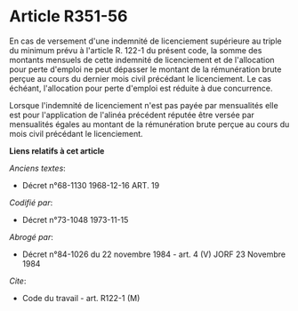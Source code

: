 # Article R351-56

En cas de versement d'une indemnité de licenciement supérieure au triple du minimum prévu à l'article R. 122-1 du présent
code, la somme des montants mensuels de cette indemnité de licenciement et de l'allocation pour perte d'emploi ne peut
dépasser le montant de la rémunération brute perçue au cours du dernier mois civil précédant le licenciement. Le cas échéant,
l'allocation pour perte d'emploi est réduite à due concurrence.

Lorsque l'indemnité de licenciement n'est pas payée par mensualités elle est pour l'application de l'alinéa précédent réputée
être versée par mensualités égales au montant de la rémunération brute perçue au cours du mois civil précédant le
licenciement.

**Liens relatifs à cet article**

_Anciens textes_:

  - Décret n°68-1130 1968-12-16 ART. 19

_Codifié par_:

  - Décret n°73-1048 1973-11-15

_Abrogé par_:

  - Décret n°84-1026 du 22 novembre 1984 - art. 4 (V) JORF 23 Novembre 1984

_Cite_:

  - Code du travail - art. R122-1 (M)
